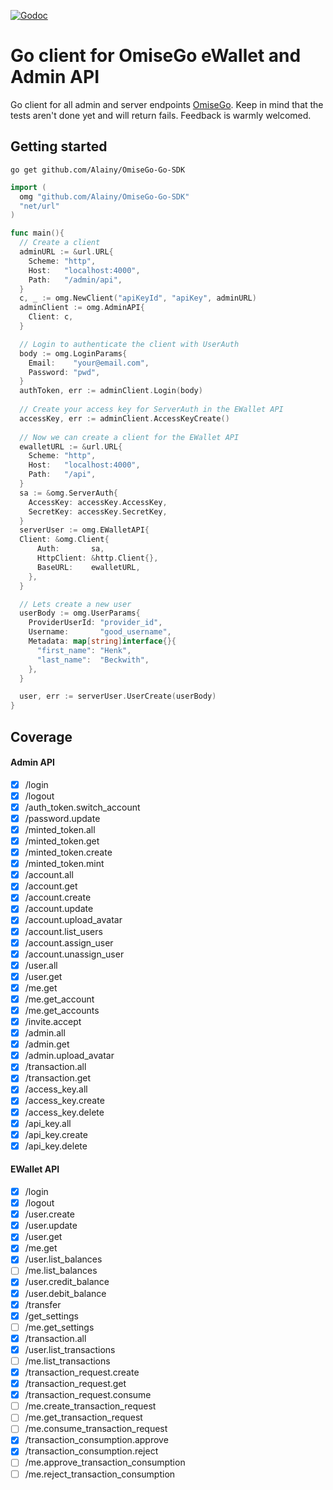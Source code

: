[![Godoc](http://img.shields.io/badge/godoc-reference-blue.svg?style=flat)](https://godoc.org/github.com/Alainy/OmiseGo-Go-SDK)

# Go client for OmiseGo eWallet and Admin API
Go client for all admin and server endpoints [OmiseGo](https://github.com/omisego/ewallet). Keep in mind that the tests aren't done yet and will return fails. Feedback is warmly welcomed. 

## Getting started
`go get github.com/Alainy/OmiseGo-Go-SDK`

```go
import (
  omg "github.com/Alainy/OmiseGo-Go-SDK"
  "net/url"
)

func main(){
  // Create a client
  adminURL := &url.URL{
    Scheme: "http",
    Host:   "localhost:4000",
    Path:   "/admin/api",
  }
  c, _ := omg.NewClient("apiKeyId", "apiKey", adminURL)
  adminClient := omg.AdminAPI{
    Client: c,
  }

  // Login to authenticate the client with UserAuth
  body := omg.LoginParams{
    Email:    "your@email.com",
    Password: "pwd",
  }
  authToken, err := adminClient.Login(body)
  
  // Create your access key for ServerAuth in the EWallet API
  accessKey, err := adminClient.AccessKeyCreate()
  
  // Now we can create a client for the EWallet API
  ewalletURL := &url.URL{
    Scheme: "http",
    Host:   "localhost:4000",
    Path:   "/api",
  }
  sa := &omg.ServerAuth{
    AccessKey: accessKey.AccessKey,
    SecretKey: accessKey.SecretKey,
  }
  serverUser := omg.EWalletAPI{
  Client: &omg.Client{
      Auth:       sa,
      HttpClient: &http.Client{},
      BaseURL:    ewalletURL,
    },
  }

  // Lets create a new user
  userBody := omg.UserParams{
    ProviderUserId: "provider_id",
    Username:       "good_username",
    Metadata: map[string]interface{}{
      "first_name": "Henk",
      "last_name":  "Beckwith",
    },
  }

  user, err := serverUser.UserCreate(userBody)
}
```



## Coverage 
#### Admin API
- [x] /login
- [x] /logout
- [x] /auth_token.switch_account
- [x] /password.update
- [x] /minted_token.all
- [x] /minted_token.get
- [x] /minted_token.create
- [x] /minted_token.mint
- [x] /account.all
- [x] /account.get
- [x] /account.create
- [x] /account.update
- [x] /account.upload_avatar
- [x] /account.list_users
- [x] /account.assign_user
- [x] /account.unassign_user
- [x] /user.all
- [x] /user.get
- [x] /me.get
- [x] /me.get_account
- [x] /me.get_accounts
- [x] /invite.accept
- [x] /admin.all
- [x] /admin.get
- [x] /admin.upload_avatar
- [x] /transaction.all
- [x] /transaction.get
- [x] /access_key.all
- [x] /access_key.create
- [x] /access_key.delete
- [x] /api_key.all
- [x] /api_key.create
- [x] /api_key.delete

#### EWallet API
- [x] /login
- [x] /logout
- [x] /user.create
- [x] /user.update
- [x] /user.get
- [x] /me.get
- [x] /user.list_balances
- [ ] /me.list_balances
- [x] /user.credit_balance
- [x] /user.debit_balance
- [x] /transfer
- [x] /get_settings
- [ ] /me.get_settings
- [x] /transaction.all
- [x] /user.list_transactions
- [ ] /me.list_transactions
- [x] /transaction_request.create
- [x] /transaction_request.get
- [x] /transaction_request.consume
- [ ] /me.create_transaction_request
- [ ] /me.get_transaction_request
- [ ] /me.consume_transaction_request
- [x] /transaction_consumption.approve
- [x] /transaction_consumption.reject
- [ ] /me.approve_transaction_consumption
- [ ] /me.reject_transaction_consumption
